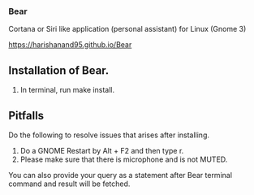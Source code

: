 ### Bear

Cortana or Siri like application (personal assistant) for Linux (Gnome 3)

https://harishanand95.github.io/Bear

## Installation of Bear.

   1. In terminal, run make install.

## Pitfalls

Do the following to resolve issues that arises after installing.
   1. Do a GNOME Restart by Alt + F2 and then type r.
   2. Please make sure that there is microphone and is not MUTED.

You can also provide your query as a statement after Bear terminal command and result will be fetched.



